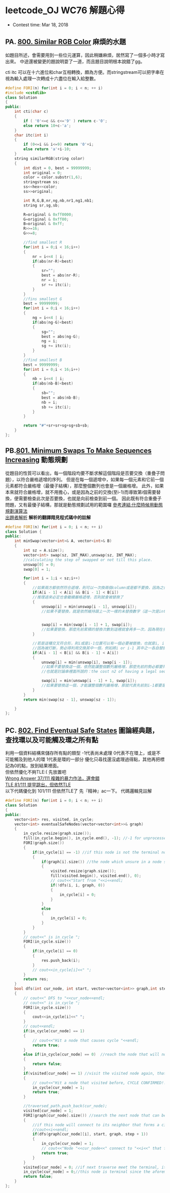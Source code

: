 # leetcode_OJ WC76 解題心得
* Contest time: Mar 18, 2018

## PA. [800. Similar RGB Color](https://leetcode.com/contest/weekly-contest-76/problems/similar-rgb-color/) 麻煩的水題
如題目所述，會需要用到一些位元運算，因此稍嫌麻煩，居然寫了一個多小時才寫出來。
中途還被變更的題說明耍了一道，而且題目說明根本說錯了gg。

cti itc 可以在十六進位和char互相轉換，頗為方便。而stringstream可以把字串在視為輸入處理一次轉成十六盡位在輸入給整數。
```cpp
#define FORI(n) for(int i = 0; i < n; ++ i)
#include <cstdlib>
class Solution
{
public:
    int cti(char c)
    {
        if ( '0'<=c && c<='9' ) return c-'0';
        else return 10+c-'a';
    }
    char itc(int i)
    {
        if (0<=i && i<=9) return '0'+i;
        else return 'a'+i-10;
    }
    string similarRGB(string color)
    {
        int dist = 0, best = 99999999;
        int original = 0;
        color = color.substr(1,6);
        stringstream ss;
        ss<<hex<<color;
        ss>>original;

        int R,G,B,nr,ng,nb,nr1,ng1,nb1;
        string sr,sg,sb;

        R=original & 0xff0000;
        G=original & 0xff00;
        B=original & 0xff;
        R>>=16;
        G>>=8;

        //find smallest R
        for(int i = 0;i < 16;i++)
        {
            nr = i<<4 | i;
            if(abs(nr-R)<best)
            {
                sr="";
                best = abs(nr-R);
                nr = i;
                sr += itc(i);
            }
        }
        //fins smallest G
        best = 99999999;
        for(int i = 0;i < 16;i++)
        {
            ng = i<<4 | i;
            if(abs(ng-G)<best)
            {
                sg="";
                best = abs(ng-G);
                ng = i;
                sg += itc(i);
            }
        }
        //find smallest B
        best = 99999999;
        for(int i = 0;i < 16;i++)
        {
            nb = i<<4 | i;
            if(abs(nb-B)<best)
            {
                sb="";
                best = abs(nb-B);
                nb = i;
                sb += itc(i);
            }
        }

        return "#"+sr+sr+sg+sg+sb+sb;
    }
};

```

## PB.[801. Minimum Swaps To Make Sequences Increasing](https://leetcode.com/contest/weekly-contest-76/problems/minimum-swaps-to-make-sequences-increasing/) 動態規劃

從題目的性質可以看出，每一個階段均要不斷求解這個階段是否要交換（重疊子問題），以符合嚴格遞增的序列。
但是在每一個遞增中，如果每一個元素和它前一個元素都符合嚴格增（最優子結構），那麼整個數列也會是一個嚴格增。
此外，如果本來就符合嚴格增，就不用擔心，或是因為之前的交換(至i-1)而導致第i個需要替換，便需要檢查此次是否要換，也就是向前檢查到前一個。
因此既有符合重疊子問題，又有最優子結構，那就是動態規劃試用的範圍囉
[參考連結:什麼時候用動態規劃演算法](https://hk.saowen.com/a/4828e12cd690ddf64c6469a905194c7672628d731f560080578408609b5cf760) <br />
[出題者解析](https://discuss.leetcode.com/topic/121082/minimum-swaps-to-make-sequences-increasing/6)
**解析的翻譯翔見程式碼中的註解** <br />
```cpp
#define FORI(n) for(int i = 0; i < n; ++ i)
class Solution {
public:
    int minSwap(vector<int>& A, vector<int>& B)
    {
        int sz = A.size();
        vector<int> swap(sz, INT_MAX),unswap(sz, INT_MAX);
        //calculating the step of swapped or not till this place.
        unswap[0] = 0;
        swap[0] = 1;

        for(int i = 1;i < sz;i++)
        {
            //如果兩方都依然符合遞增，則可以一次換兩個column或是都不要換，因為之前的已經符合嚴格遞增
            if(A[i - 1] < A[i] && B[i - 1] < B[i])
            //推理過來必定也會繼續嚴格遞增，否則就會被替換了
            {
                unswap[i] = min(unswap[i - 1], unswap[i]);
                //如果不要替換，就是依然維持跟上一次一樣的未替換數字（這一次是intmax 所以一定會取到較小的）


                swap[i] = min(swap[i - 1] + 1, swap[i]);
                //如果要替換，那麼先前累積的替換次數到這裡就會再多一次，因為現在多的i又要再換一次了。
            }

            //若是這種交叉符合形，則i或是i-1位置可以有一個必要被替換，也就是i, i-1會有遞增形成。（這種意思就是說，因為A B的『雙重符合』遞增在此被打斷了』
            //因為被打斷，勢必得利用交換其中一個，例如將i or i-1 其中之一各自替換即可。
            if(A[i - 1] < B[i] && B[i - 1] < A[i])
            {
                unswap[i] = min(unswap[i], swap[i - 1]);
                //如果不要替換這一個，依然能讓整個數列嚴格增，那麼先前的勢必都要符合嚴格遞增的形式，因此得替換上一個
                //也就是討論串裡面所說的：the cost n2 of having a legal sequence up to column i that ends with column i not flipped, is going //to be the cost s1 of having a legal sequence up to column i-1 that ends in column i-1 flipped

                swap[i] = min(unswap[i - 1] + 1, swap[i]);
                //如果要替換這一個，才能讓整個數列嚴格增，那就代表先前到i-1都要是持續嚴格增，因此從這裡開始替換就是算先前沒替換但這個有替換，所以是從unswap + 1
            }
        }
        return min(swap[sz - 1], unswap[sz - 1]);

    }
};

```

## PC. [802. Find Eventual Safe States](https://leetcode.com/problems/find-eventual-safe-states/description/) 圖論經典題，查找環以及可能觸及環之所有點

利用一個資料結構來儲存所有點的類型 -1代表尚未處理 0代表不在環上，或是不可能觸及到他人的環 1代表是環的一部分
優化只尋找還沒處理過得點，其他再把標記為0的點，放到結果裡面。<br />
但依然優化不夠TLE:( 先放置吧 <br />
[Wrong Answer 37/111 複雜的暴力作法，還會錯](https://github.com/Alfons0329/Programming_Competition/blob/master/LeetCode%20Weekly%20Contest/Weekly_Contest_76/PC_WA.cpp) <br />
[TLE 81/111 提早跳出，但依然TLE](https://github.com/Alfons0329/Programming_Competition/blob/master/LeetCode%20Weekly%20Contest/Weekly_Contest_76/PC_TLE.cpp) <br />
以下代碼優化到 101/111 但依然TLE了 先『精神』ac一下。
代碼邏輯見註解
```cpp
#define FORI(n) for(int i = 0; i < n; ++ i)
class Solution
{
public:
    vector<int> res, visited, in_cycle;
    vector<int> eventualSafeNodes(vector<vector<int>>& graph)
    {
        in_cycle.resize(graph.size());
        fill(in_cycle.begin(), in_cycle.end(), -1); //-1 for unprocessed, 1 for in cycle and 0 for not in cycle
        FORI(graph.size())
        {
            if(in_cycle[i] == -1) //if this node is not the terminal node
            {
                if(graph[i].size()) //the node which unsure in a node should be processed, otherwiswe, just dont do
                {
                    visited.resize(graph.size());
                    fill(visited.begin(), visited.end(), 0);
                    // cout<<"Start from "<<i<<endl;
                    if(!dfs(i, i, graph, 0))
                    {
                        in_cycle[i] = 0;
                    }
                }
                else
                {
                    in_cycle[i] = 0;
                }
            }
        }
        // cout<<" is in_cycle ";
        FORI(in_cycle.size())
        {
            if(in_cycle[i] == 0)
            {
                res.push_back(i);
            }
            // cout<<in_cycle[i]<<" ";
        }
        return res;
    }
    bool dfs(int cur_node, int start, vector<vector<int>> graph,int step)
    {
        // cout<<" DFS to "<<cur_node<<endl;
        // cout<<" is in_cycle ";
        FORI(in_cycle.size())
        {
            cout<<in_cycle[i]<<" ";
        }
        // cout<<endl;
        if(in_cycle[cur_node] == 1)
        {
            // cout<<"Hit a node that causes cycle "<<endl;
            return true;
        }
        else if(in_cycle[cur_node] == 0)  //reach the node that will not form a cycle, which is safe
        {
            return false;
        }
        if(visited[cur_node] == 1) //visit the visited node again, that is a cycle
        {
            // cout<<"Hit a node that visited before, CYCLE CONFIRMED!! now cur_node is "<<cur_node<<endl;
            in_cycle[cur_node] = 1;
            return true;
        }

        //traversed_path.push_back(cur_node);
        visited[cur_node] = 1;
        FORI(graph[cur_node].size()) //search the next node that can be traversed from the current node
        {
            //if this node will connect to its neighbor that forms a circle, than cur_node will be treated as circle-hazard as well
            //cout<<i<<endl;
            if(dfs(graph[cur_node][i], start, graph, step + 1))
            {
                in_cycle[cur_node] = 1;
                // cout<<"Node "<<cur_node<<" connect to "<<i<<" that forms a cycle "<<endl;
                return true;
            }
        }
        visited[cur_node] = 0; //if next traverse meet the terminal, it does not count as meet before that form a cycle since terminal is OK to meet again
        in_cycle[cur_node] = 0;//this node is terminal since the aforementioned FORI wont get in, so this is the node with output degree zero
        return false;
    }
};


```
